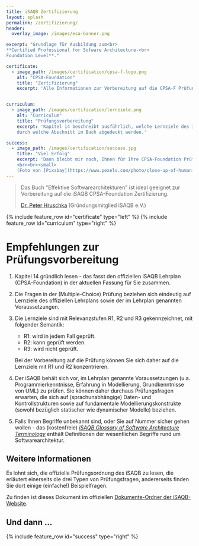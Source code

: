 ```yaml
---
title: iSAQB Zertifizierung
layout: splash
permalink: /zertifizierung/
header:
  overlay_image: /images/esa-banner.png

excerpt: "Grundlage für Ausbildung zum<br>
**Certified Professional for Sofware Architecture-<br>
Foundation Level**."

certificate:
  - image_path: /images/certification/cpsa-f-logo.png
    alt: "CPSA-Foundation"
    title: "Zertifizierung"
    excerpt: 'Alle Informationen zur Vorbereitung auf die CPSA-F Prüfung.'


curriculum:
  - image_path: /images/certification/lernziele.png
    alt: "Curriculum"
    title: "Prüfungsvorbereitung"
    excerpt: 'Kapitel 14 beschreibt ausführlich, welche Lernziele des iSAQB Lehrplans
    durch welche Abschnitt im Buch abgedeckt werden.'

success:
  - image_path: /images/certification/success.jpg
    title: "Viel Erfolg"
    excerpt: 'Dann bleibt mir noch, Ihnen für Ihre CPSA-Foundation Prüfung viel Erfolg zu wünschen!
    <br><br><small>
    (Foto von [Pixabay](https://www.pexels.com/photo/close-up-of-human-hand-327533/))</small>'
---
```


> Das Buch "Effektive Softwarearchitekturen" ist ideal geeignet zur
Vorbereitung auf die iSAQB CPSA-Foundation Zertifizierung.
>
> [Dr. Peter Hruschka](http://b-agile.de) (Gründungsmitglied iSAQB e.V.)


{% include feature_row id="certificate" type="left" %}
{% include feature_row id="curriculum" type="right" %}

# Empfehlungen zur Prüfungsvorbereitung

1. Kapitel 14 gründlich lesen - das fasst den offiziellen iSAQB Lehrplan
(CPSA-Foundation) in der aktuellen Fassung für Sie zusammen.

2. Die Fragen in der (Multiple-Choice) Prüfung beziehen sich eindeutig
auf Lernziele des offiziellen Lehrplans sowie der im Lehrplan genannten
Voraussetzungen.

3. Die Lernziele sind mit Relevanzstufen R1, R2 und R3 gekennzeichnet,
mit folgender Semantik:  
   * R1: wird in jedem Fall geprüft.
   * R2: kann geprüft werden.
   * R3: wird nicht geprüft.

    Bei der Vorbereitung auf die Prüfung können Sie sich daher auf die Lernziele
mit R1 und R2 konzentrieren.

4. Der iSAQB behält sich vor, im Lehrplan genannte Voraussetzungen
(u.a. Programmierkenntnisse, Erfahrung in Modellierung, Grundkenntnisse von UML)
zu prüfen. Sie können daher durchaus Prüfungsfragen erwarten, die sich auf
(sprachunabhängige) Daten- und Kontrollstrukturen sowie auf fundamentale
Modellierungskonstrukte (sowohl bezüglich statischer wie dynamischer Modelle) beziehen.

5. Falls Ihnen Begriffe unbekannt sind, oder Sie  auf Nummer sicher gehen wollen -
das (kostenfreie)
[_iSAQB Glossary of Software Architecture Terminology_](https://leanpub.com/isaqbglossary)
enthält Definitionen der wesentlichen Begriffe rund um Softwarearchitektur.


## Weitere Informationen

Es lohnt sich, die offizielle Prüfungsordnung des iSAQB zu lesen,
die erläutert einerseits die drei Typen von Prüfungsfragen, andererseits
finden Sie dort einige (einfache!) Beispielfragen.

Zu finden ist dieses Dokument im offiziellen
[Dokumente-Ordner der iSAQB-Website](http://www.isaqb.org/documents/).


## Und dann ...

{% include feature_row id="success" type="right" %}

